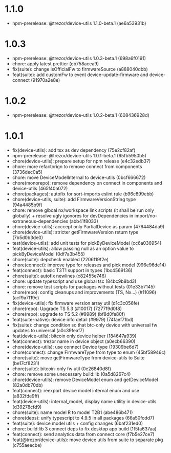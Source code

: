 # 1.1.0

- npm-prerelease: @trezor/device-utils 1.1.0-beta.1 (ae6a53931b)

# 1.0.3

- npm-prerelease: @trezor/device-utils 1.0.3-beta.1 (698a6f0191)
- chore: apply latest prettier (eb758acea9)
- fix(suite): change isOfficialFw to firmwareSource (a888040dbb)
- feat(suite): add customFw to event device-update-firmware and device-connect (91970a2e8e)

# 1.0.2

- npm-prerelease: @trezor/device-utils 1.0.2-beta.1 (608436928d)

# 1.0.1

- fix(device-utils): add tsx as dev dependency (75e2cf82af)
- npm-prerelease: @trezor/device-utils 1.0.1-beta.1 (65fb5950b5)
- chore(device-utils): prepare setup for npm release (e4c32edb37)
- chore: more refactorign to remove connect from components (3736dec0a5)
- chore: move DeviceModelInternal to device-utils (0bcf666672)
- chore(monorepo): remove dependency on connect in components and device-utils (465f40a072)
- chore(packages): autofix for sort-imports eslint rule (b96c899ebb)
- chore(device-utils, suite): add FirmwareVersionString type (94a4485b9f)
- chore: remove glboal nx/workspace link scripts (it shall be run only globally) + resolve ugly igonores for devDependencies in import/no-extraneous-dependencies (abb41f8033)
- chore(device-utils): acccept only PartialDevice as param (4764484da9)
- chore(device-utils): stricter getFirmwareVersion return type (7b5d0b3de0)
- test(device-utils): add unit tests for pickByDeviceModel (cc6a036954)
- feat(device-utils): allow passing null as an option value to pickByDeviceModel (0df7a3b455)
- chore(suite): depcheck enabled (2206f19f2e)
- chore(connect): improve type for releases and pick model (996e96de14)
- feat(connect): basic T3T1 support in types (1bc4569136)
- chore(suite): autofix newlines (c82455e746)
- chore: update typescript and use global tsc (84bc9b8bd3)
- chore: remove test scripts for packages without tests (01e33b7145)
- chore(repo): config cleanups and improvements (TS, Nx...) (#11096) (acf9a7f19c)
- fix(device-utils): fix firmware version array util (d1c3c056fe)
- chore(repo): Upgrade TS 5.3 (#10017) (7277f9d0f8)
- chore(repo): upgrade to TS 5.2 (#9989) (bf8d0fe80f)
- feat(suite-native): device info detail (#9979) (74faef71bd)
- fix(suite): change condition so that btc-only device with universal fw updates to universal (a0c39feaf7)
- feat(device-utils): bitcoin only device helper (184647a939)
- feat(connect): trezor name in device object (a0ecb66390)
- chore(device-utils): use connect Device type (19309be6d7)
- chore(connect): change FirmwareType from type to enum (45bf58946c)
- chore(suite): move getFirmwareType from device-utils to Suite (be17cf8231)
- chore(suite): bitcoin-only fw util (0e26840d8f)
- chore: remove some unecessary build:lib (0a5d8267c4)
- chore(device-utils): remove DeviceModel enum and getDeviceModel (82a0db70db)
- feat(connect): reexport device model internal enum and use (a832fde9ff)
- feat(device-utils): internal_model, display name utility in device-utils (d39278cfd9)
- chore(suite): name model R to model T2B1 (abe486b471)
- chore(deps): unify typescript to 4.9.5 in all packages (66a50fcdd7)
- feat(suite): device model utils + config changes (6baf231ed0)
- chore: build:lib 3 connect deps to fix desktop app build (1f5fa637aa)
- feat(connect): send analytics data from connect core (f7b5e27ce7)
- feat(@trezor/device-utils): move device utils from suite to separate pkg (c755aeecbe)
